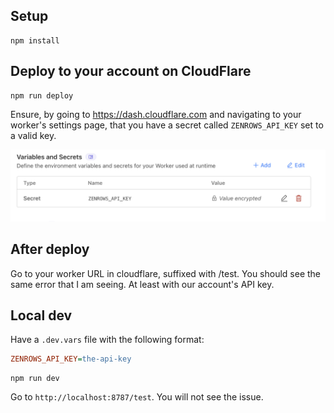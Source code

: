 ## Setup

```
npm install
```

## Deploy to your account on CloudFlare

```
npm run deploy
```

Ensure, by going to https://dash.cloudflare.com and navigating to your worker's settings page, that you have a secret called `ZENROWS_API_KEY`
set to a valid key.

![Worker Settings with Secret](./zenrows-secret-in-cf-worker-settings.png)

## After deploy

Go to your worker URL in cloudflare, suffixed with /test. You should see
the same error that I am seeing. At least with our account's API key.

## Local dev

Have a `.dev.vars` file with the following format:

```ini
ZENROWS_API_KEY=the-api-key
```

```
npm run dev
```

Go to `http://localhost:8787/test`. You will not see the issue.

